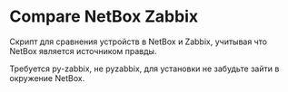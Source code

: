 # Compare NetBox Zabbix
<p>Скрипт для сравнения устройств в NetBox и Zabbix, учитывая что NetBox является источником правды.</p>
<p>Требуется py-zabbix, не pyzabbix, для установки не забудьте зайти в окружение NetBox.</p>